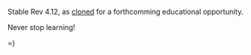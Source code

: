 Stable Rev 4.12, as [cloned](https://gitlab.gnome.org/GNOME/gtk) for a forthcomming educational opportunity.


Never stop learning!


=)

